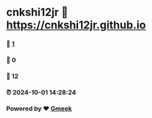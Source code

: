 # cnkshi12jr :link: https://cnkshi12jr.github.io 
### :page_facing_up: [1](https://cnkshi12jr.github.io/tag.html) 
### :speech_balloon: 0 
### :hibiscus: 12 
### :alarm_clock: 2024-10-01 14:28:24 
### Powered by :heart: [Gmeek](https://github.com/Meekdai/Gmeek)
